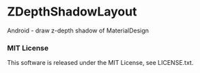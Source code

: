 ZDepthShadowLayout
==================

Android - draw z-depth shadow of MaterialDesign

### MIT License

This software is released under the MIT License, see LICENSE.txt.
